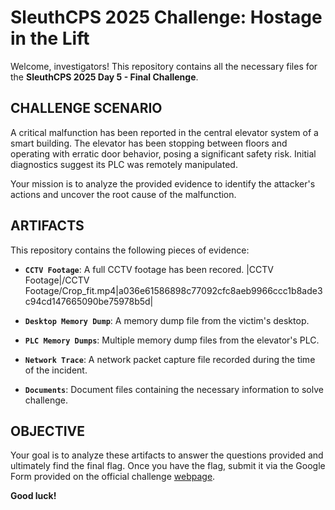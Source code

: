 # SleuthCPS 2025 Challenge: Hostage in the Lift

Welcome, investigators! This repository contains all the necessary files for the **SleuthCPS 2025 Day 5 - Final Challenge**.

## CHALLENGE SCENARIO

A critical malfunction has been reported in the central elevator system of a smart building. The elevator has been stopping between floors and operating with erratic door behavior, posing a significant safety risk. Initial diagnostics suggest its PLC was remotely manipulated.

Your mission is to analyze the provided evidence to identify the attacker's actions and uncover the root cause of the malfunction.

## ARTIFACTS

This repository contains the following pieces of evidence:

* **`CCTV Footage`**: A full CCTV footage has been recored.
|CCTV Footage|/CCTV Footage/Crop_fit.mp4|a036e61586898c77092cfc8aeb9966ccc1b8ade3c94cd147665090be75978b5d|

* **`Desktop Memory Dump`**: A memory dump file from the victim's desktop.

* **`PLC Memory Dumps`**: Multiple memory dump files from the elevator's PLC.

* **`Network Trace`**: A network packet capture file recorded during the time of the incident.

* **`Documents`**: Document files containing the necessary information to solve challenge.

## OBJECTIVE

Your goal is to analyze these artifacts to answer the questions provided and ultimately find the final flag. Once you have the flag, submit it via the Google Form provided on the official challenge [webpage](https://sleuthcps.ai).

**Good luck!**